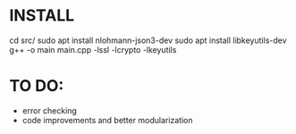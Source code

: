 # INSTALL

cd src/
sudo apt install nlohmann-json3-dev
sudo apt install libkeyutils-dev
g++ -o main main.cpp -lssl -lcrypto -lkeyutils

# TO DO:

- error checking
- code improvements and better modularization
